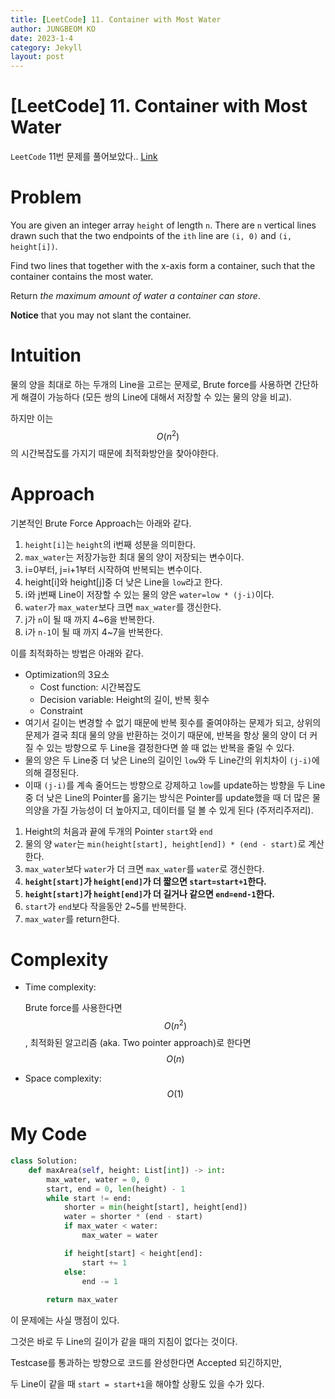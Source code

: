```yaml
---
title: [LeetCode] 11. Container with Most Water
author: JUNGBEOM KO
date: 2023-1-4
category: Jekyll
layout: post
---
```


# [LeetCode] 11. Container with Most Water

`LeetCode` 11번 문제를 풀어보았다.. [Link](https://leetcode.com/problems/container-with-most-water/description/)



# Problem

You are given an integer array `height` of length `n`. There are `n` vertical lines drawn such that the two endpoints of the `ith` line are `(i, 0)` and `(i, height[i])`.

Find two lines that together with the x-axis form a container, such that the container contains the most water.

Return *the maximum amount of water a container can store*.

**Notice** that you may not slant the container.



# Intuition

물의 양을 최대로 하는 두개의 Line을 고르는 문제로, Brute force를 사용하면 간단하게 해결이 가능하다 (모든 쌍의 Line에 대해서 저장할 수 있는 물의 양을 비교). 

하지만 이는 $$O(n^2)$$의 시간복잡도를 가지기 때문에 최적화방안을 찾아야한다.





# Approach

기본적인 Brute Force Approach는 아래와 같다. 

1. `height[i]`는 `height`의 i번째 성분을 의미한다.
1. `max_water`는 저장가능한 최대 물의 양이 저장되는 변수이다.
1. i=0부터, j=i+1부터 시작하여 반복되는 변수이다.
1. height[i]와 height[j]중 더 낮은 Line을 `low`라고 한다.
1. i와 j번째 Line이 저장할 수 있는 물의 양은 `water=low * (j-i)`이다.
1. `water`가 `max_water`보다 크면 `max_water`를 갱신한다.
1. j가 `n`이 될 때 까지 4~6을 반복한다.
1. i가 `n-1`이 될 때 까지 4~7을 반복한다. 



이를 최적화하는 방법은 아래와 같다.

- Optimization의 3요소
  - Cost function: 시간복잡도
  - Decision variable: Height의 길이, 반복 횟수
  - Constraint
- 여기서 길이는 변경할 수 없기 때문에 반복 횟수를 줄여야하는 문제가 되고, 상위의 문제가 결국 최대 물의 양을 반환하는 것이기 때문에, 반복을 항상 물의 양이 더 커질 수 있는 방향으로 두 Line을 결정한다면 쓸 때 없는 반복을 줄일 수 있다.
- 물의 양은 두 Line중 더 낮은 Line의 길이인 `low`와 두 Line간의 위치차이 `(j-i)`에 의해 결정된다.
- 이때 `(j-i)`를 계속 줄어드는 방향으로 강제하고 `low`를 update하는 방향을 두 Line중 더 낮은 Line의 Pointer를 옮기는 방식은 Pointer를 update했을 때 더 많은 물의양을 가질 가능성이 더 높아지고, 데이터를 덜 볼 수 있게 된다 (주저리주저리).



1. Height의 처음과 끝에 두개의 Pointer `start`와 `end`
2. 물의 양 `water`는 `min(height[start], height[end]) * (end - start)`로 계산한다.
3. `max_water`보다 `water`가 더 크면 `max_water`를 `water`로 갱신한다.
4. **`height[start]`가 `height[end]`가 더 짧으면 `start=start+1`한다.**
5. **`height[start]`가 `height[end]`가 더 길거나 같으면 `end=end-1`한다.**
6. `start`가 `end`보다 작을동안 2~5를 반복한다.
7. `max_water`를 return한다.

# Complexity

- Time complexity:

  Brute force를 사용한다면 $$O(n^2)$$, 최적화된 알고리즘 (aka. Two pointer approach)로 한다면 $$O(n)$$

- Space complexity:
  $$O(1)$$

  

# My Code

```python
class Solution:
    def maxArea(self, height: List[int]) -> int:
        max_water, water = 0, 0
        start, end = 0, len(height) - 1
        while start != end:
            shorter = min(height[start], height[end])
            water = shorter * (end - start)
            if max_water < water:
                max_water = water

            if height[start] < height[end]:
                start += 1
            else:
                end -= 1
                
        return max_water
```

이 문제에는 사실 맹점이 있다.

그것은 바로 두 Line의 길이가 같을 때의 지침이 없다는 것이다.

Testcase를 통과하는 방향으로 코드를 완성한다면 Accepted 되긴하지만,

두 Line이 같을 때 `start = start+1`을 해야할 상황도 있을 수가 있다.
